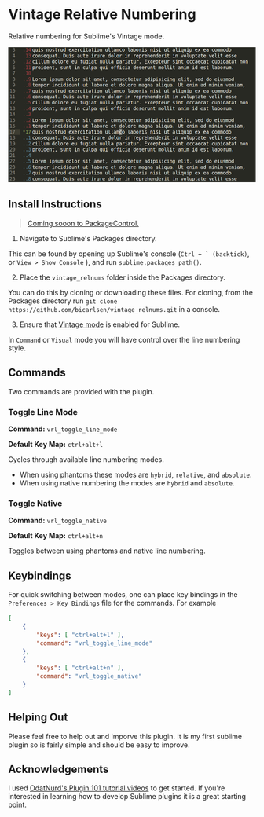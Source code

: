 # Vintage Relative Numbering
Relative numbering for Sublime's Vintage mode.

![Example](example.png)

## Install Instructions
>  [Coming sooon to PackageControl.](https://github.com/wbond/package_control_channel/pull/8299)

1. Navigate to Sublime's Packages directory. 

 This can be found by opening up Sublime's console (``Ctrl + ` (backtick)``, or `View > Show Console` ), and run `sublime.packages_path()`.

2. Place the `vintage_relnums` folder inside the Packages directory. 

 You can do this by cloning or downloading these files.
For cloning, from the Packages directory run `git clone https://github.com/bicarlsen/vintage_relnums.git` in a console.

3. Ensure that [Vintage mode](https://www.sublimetext.com/docs/3/vintage.html) is enabled for Sublime.

In `Command` or `Visual` mode you will have control over the line numbering style.

## Commands

Two commands are provided with the plugin.

### Toggle Line Mode
**Command:** `vrl_toggle_line_mode`

**Default Key Map:** `ctrl+alt+l`

Cycles through available line numbering modes.
 + When using phantoms these modes are `hybrid`, `relative`, and `absolute`.
 + When using native numbering the modes are `hybrid` and `absolute`.

### Toggle Native
**Command:** `vrl_toggle_native`

**Default Key Map:** `ctrl+alt+n`

Toggles between using phantoms and native line numbering.

## Keybindings
For quick switching between modes, one can place key bindings in the `Preferences > Key Bindings` file for the commands. For example

```json
[
    { 
        "keys": [ "ctrl+alt+l" ], 
        "command": "vrl_toggle_line_mode"
    },
    {
        "keys": [ "ctrl+alt+n" ],
        "command": "vrl_toggle_native"
    }
]
```

## Helping Out

Please feel free to help out and imporve this plugin. It is my first sublime plugin so is fairly simple and should be easy to improve.

## Acknowledgements

I used [OdatNurd's Plugin 101 tutorial videos](https://youtube.com/playlist?list=PLGfKZJVuHW91zln4ADyZA3sxGEmq32Wse) to get started. If you're interested in learning how to develop Sublime plugins it is a great starting point.